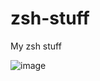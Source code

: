 # zsh-stuff
My zsh stuff

![image](https://cdn.discordapp.com/attachments/610212687628075135/611956412892839976/unknown.png)
